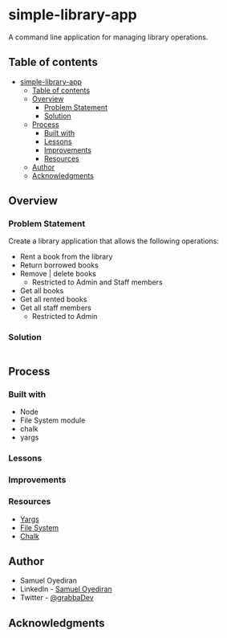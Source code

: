 # simple-library-app
A command line application for managing library operations.

## Table of contents
- [simple-library-app](#simple-library-app)
  - [Table of contents](#table-of-contents)
  - [Overview](#overview)
    - [Problem Statement](#problem-statement)
    - [Solution](#solution)
  - [Process](#process)
    - [Built with](#built-with)
    - [Lessons](#lessons)
    - [Improvements](#improvements)
    - [Resources](#resources)
  - [Author](#author)
  - [Acknowledgments](#acknowledgments)

## Overview
### Problem Statement
Create a library application that allows the following operations:
* Rent a book from the library
* Return borrowed books
* Remove | delete books
  * Restricted to Admin and Staff members
* Get all books
* Get all rented books
* Get all staff members
  * Restricted to Admin


### Solution
![]()

## Process

### Built with 
* Node
* File System module
* chalk
* yargs
### Lessons

### Improvements
### Resources
- [Yargs](https://www.npmjs.com/package/yargs)
- [File System](https://nodejs.org/dist/latest-v16.x/docs/api/fs.html#fsappendfilesyncpath-data-options)
- [Chalk](https://www.npmjs.com/package/chalk)
## Author
- Samuel Oyediran
- LinkedIn - [Samuel Oyediran](https://www.linkedin.com/in/samuel-oyediran-823450181/)
- Twitter - [@grabbaDev](https://twitter.com/grabbaDev)


## Acknowledgments